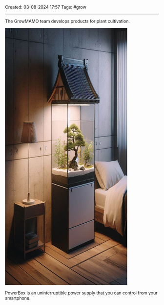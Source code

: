 Created: 03-08-2024 17:57
Tags: #grow
___
The GrowMAMO team develops products for plant cultivation.

<div>
	<img src="./static/image.png" width="400" height="840" style="margin-right: 10px; display: inline-block;">
</div>

PowerBox is an uninterruptible power supply that you can control from your smartphone.

